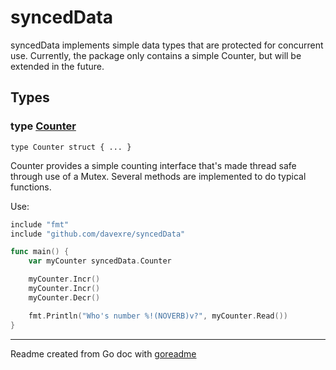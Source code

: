 # syncedData

syncedData implements simple data types that are protected for concurrent use. Currently, the
package only contains a simple Counter, but will be extended in the future.

## Types

### type [Counter](/syncedData.go#L26)

`type Counter struct { ... }`

Counter provides a simple counting interface that's made thread safe through
use of a Mutex. Several methods are implemented to do typical functions.

Use:

```go
include "fmt"
include "github.com/davexre/syncedData"

func main() {
	var myCounter syncedData.Counter

	myCounter.Incr()
	myCounter.Incr()
	myCounter.Decr()

	fmt.Println("Who's number %!(NOVERB)v?", myCounter.Read())
}
```

---
Readme created from Go doc with [goreadme](https://github.com/posener/goreadme)
